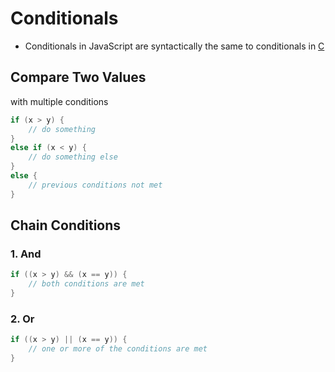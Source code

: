 # Conditionals

- Conditionals in JavaScript are syntactically the same to conditionals in [C](contents-c.md)

## Compare Two Values

with multiple conditions

```c
if (x > y) {
	// do something
}
else if (x < y) {
	// do something else
}
else {
	// previous conditions not met
}
```

## Chain Conditions

### 1. And

```c
if ((x > y) && (x == y)) {
	// both conditions are met
}
```

### 2. Or

```c
if ((x > y) || (x == y)) {
	// one or more of the conditions are met
}
```
